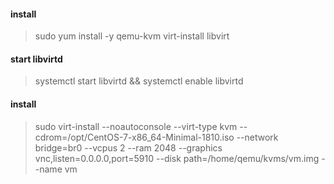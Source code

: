 #### install
> sudo yum install -y qemu-kvm virt-install libvirt
#### start libvirtd
> systemctl start libvirtd && systemctl enable libvirtd
#### install
> sudo virt-install --noautoconsole --virt-type kvm --cdrom=/opt/CentOS-7-x86_64-Minimal-1810.iso --network bridge=br0 --vcpus 2 --ram 2048 --graphics vnc,listen=0.0.0.0,port=5910 --disk path=/home/qemu/kvms/vm.img --name vm
